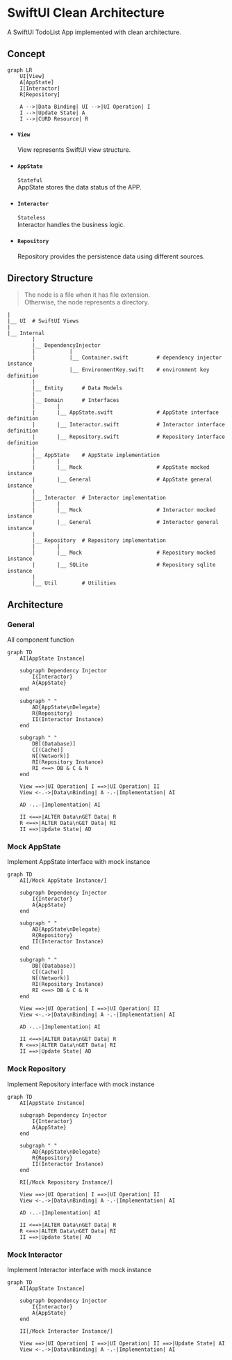 # SwiftUI Clean Architecture

A SwiftUI TodoList App implemented with clean architecture.

## Concept
```mermaid
graph LR
    UI[View]
    A[AppState]
    I[Interactor]
    R[Repository]

    A -->|Data Binding| UI -->|UI Operation| I
    I -->|Update State| A 
    I -->|CURD Resource| R
```
- #### `View` 
    View represents SwiftUI view structure.
- #### `AppState` 
    `Stateful`</br>
    AppState stores the data status of the APP.
- #### `Interactor` 
    `Stateless`</br>
     Interactor handles the business logic.
- #### `Repository`
    Repository provides the persistence data using different sources.



## Directory Structure
> The node is a file when it has file extension.</br> 
> Otherwise, the node represents a directory.
```shell
|
|__ UI  # SwiftUI Views
|
|__ Internal
        |
        |__ DependencyInjector
        |           |
        |           |__ Container.swift         # dependency injector instance
        |           |__ EnvironmentKey.swift    # environment key definition
        |
        |__ Entity      # Data Models
        |
        |__ Domain      # Interfaces
        |       |
        |       |__ AppState.swift              # AppState interface definition
        |       |__ Interactor.swift            # Interactor interface definition
        |       |__ Repository.swift            # Repository interface definition
        |
        |__ AppState    # AppState implementation
        |       |
        |       |__ Mock                        # AppState mocked instance
        |       |__ General                     # AppState general instance
        |
        |__ Interactor  # Interactor implementation
        |       |
        |       |__ Mock                        # Interactor mocked instance
        |       |__ General                     # Interactor general instance
        |
        |__ Repository  # Repository implementation
        |       |
        |       |__ Mock                        # Repository mocked instance
        |       |__ SQLite                      # Repository sqlite instance
        |
        |__ Util        # Utilities
```

## Architecture

### General
All component function
```mermaid
graph TD
    AI[AppState Instance]

    subgraph Dependency Injector
        I{Interactor}
        A{AppState}
    end

    subgraph " "
        AD{AppState\nDelegate}
        R{Repository}
        II(Interactor Instance)
    end

    subgraph " "
        DB[(Database)]
        C[(Cache)]
        N[(Network)]
        RI(Repository Instance)
        RI <==> DB & C & N
    end

    View ==>|UI Operation| I ==>|UI Operation| II 
    View <-.->|Data\nBinding| A -.-|Implementation| AI
    
    AD -..-|Implementation| AI

    II <==>|ALTER Data\nGET Data| R
    R <==>|ALTER Data\nGET Data| RI
    II ==>|Update State| AD
```

### Mock AppState
Implement AppState interface with mock instance
```mermaid
graph TD
    AI[/Mock AppState Instance/]

    subgraph Dependency Injector
        I{Interactor}
        A{AppState}
    end

    subgraph " "
        AD{AppState\nDelegate}
        R{Repository}
        II(Interactor Instance)
    end

    subgraph " "
        DB[(Database)]
        C[(Cache)]
        N[(Network)]
        RI(Repository Instance)
        RI <==> DB & C & N
    end

    View ==>|UI Operation| I ==>|UI Operation| II 
    View <-.->|Data\nBinding| A -.-|Implementation| AI
    
    AD -..-|Implementation| AI

    II <==>|ALTER Data\nGET Data| R
    R <==>|ALTER Data\nGET Data| RI
    II ==>|Update State| AD
```

### Mock Repository
Implement Repository interface with mock instance
```mermaid
graph TD
    AI[AppState Instance]

    subgraph Dependency Injector
        I{Interactor}
        A{AppState}
    end

    subgraph " "
        AD{AppState\nDelegate}
        R{Repository}
        II(Interactor Instance)
    end

    RI[/Mock Repository Instance/]

    View ==>|UI Operation| I ==>|UI Operation| II 
    View <-.->|Data\nBinding| A -.-|Implementation| AI
    
    AD -..-|Implementation| AI

    II <==>|ALTER Data\nGET Data| R
    R <==>|ALTER Data\nGET Data| RI
    II ==>|Update State| AD
```


### Mock Interactor
Implement Interactor interface with mock instance
```mermaid
graph TD
    AI[AppState Instance]

    subgraph Dependency Injector
        I{Interactor}
        A{AppState}
    end

    II[/Mock Interactor Instance/]

    View ==>|UI Operation| I ==>|UI Operation| II ==>|Update State| AI
    View <-.->|Data\nBinding| A -.-|Implementation| AI
```